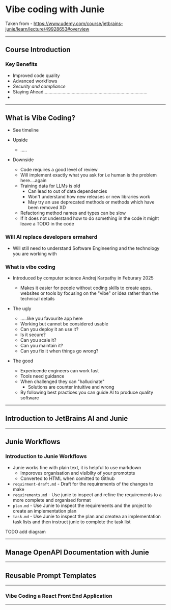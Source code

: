 # Vibe coding with Junie

Taken from - https://www.udemy.com/course/jetbrains-junie/learn/lecture/49928653#overview

---

## Course Introduction

### Key Benefits

- Improved code quality
- Advanced workflows
- *Security and compliance*
- Staying Ahead.................................................................................
- 

---

## What is Vibe Coding?

- See timeline

- Upside
  - .....
- Downside
  - Code requires a good level of review
  - Will implement exactly what you ask for i.e human is the problem here....again
  - Training data for LLMs is old
    - Can lead to out of data dependencies
    - Won't understand how new releases or new libraries work
    - May try an use deprecated methods or methods which have been removed XD
  - Refactoring method names and types can be slow
  - If it does not understand how to do something in the code it might leave a TODO in the code

### Will AI replace developers ermaherd

- Will still need to understand Software Engineering and the technology you are working with

### What is vibe coding

- Introduced by computer science Andrej Karpathy in Feburary 2025
  - Makes it easier for people without coding skills to create apps, websites or tools by focusing on the "vibe" or idea rather than the technical details

- The ugly
  - .....like you favourite app here
  - Working but cannot be considered usable
  - Can you deploy it an use it?
  - Is it secure?
  - Can you scale it?
  - Can you maintain it?
  - Can you fix it when things go wrong?

- The good
  - Expericende engineers can work fast
  - Tools need guidance
  - When challenged they can "hallucinate"
    - Solutions are counter intuitive and wrong
  - By following best practices you can guide AI to produce quality software

---

## Introduction to JetBrains AI and Junie

---

## Junie Workflows

### Introduction to Junie Workflows

- Junie works fine with plain text, it is helpful to use markdown
  - Imporoves organisation and visibilty of your promotpts
  - Converted to HTML when comitted to Github
- `requirment-draft.md` - Draft for the requirements of the changes to make
- `requirements.md` - Use junie to inspect and refine the requirements to a more complete and organised format
- `plan.md` - Use Junie to inspect the requirements and the project to create an implementation plan
- `task.md` - Use Junie to inspect the plan and createa an implementation task lists and then instruct junie to complete the task list

TODO add diagram

---

## Manage OpenAPI Documentation with Junie

---

## Reusable Prompt Templates

---

### Vibe Coding a React Front End Application

---

